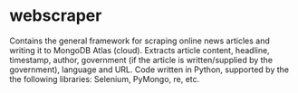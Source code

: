 # webscraper
Contains the general framework for scraping online news articles and writing it to MongoDB Atlas (cloud). Extracts article content, headline, timestamp, author, government (if the article is written/supplied by the government), language and URL. Code written in Python, supported by the the following libraries: Selenium, PyMongo, re, etc.
